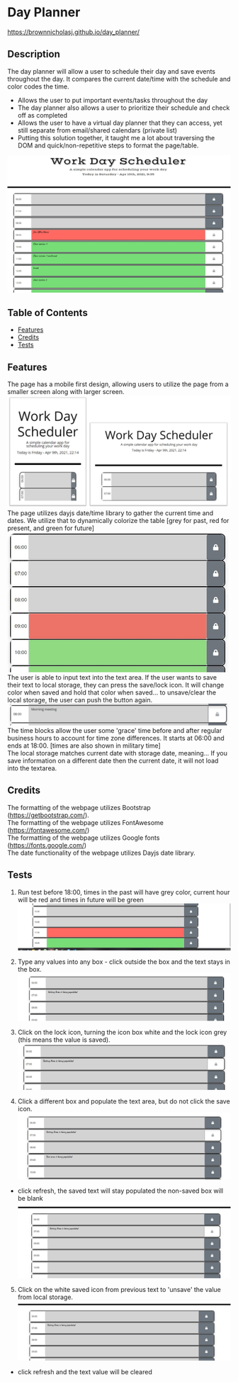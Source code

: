 # Day Planner

https://brownnicholasj.github.io/day_planner/

## Description

The day planner will allow a user to schedule their day and save events
throughout the day. It compares the current date/time with the schedule and
color codes the time.

- Allows the user to put important events/tasks throughout the day
- The day planner also allows a user to prioritize their schedule and check off
  as completed
- Allows the user to have a virtual day planner that they can access, yet still
  separate from email/shared calendars (private list)
- Putting this solution together, it taught me a lot about traversing the DOM
  and quick/non-repetitive steps to format the page/table.

![screenshot_001](assets/images/pageScreenshot.jpg)

## Table of Contents

- [Features](#features)
- [Credits](#credits)
- [Tests](#tests)

## Features

The page has a mobile first design, allowing users to utilize the page from a
smaller screen along with larger screen.
![feature_001](assets/images/features_001.jpg)<br> The page utilizes dayjs
date/time library to gather the current time and dates. We utilize that to
dynamically colorize the table [grey for past, red for present, and green for
future] ![feature_002](assets/images/features_002.jpg)<br> The user is able to
input text into the text area. If the user wants to save their text to local
storage, they can press the save/lock icon. It will change color when saved and
hold that color when saved... to unsave/clear the local storage, the user can
push the button again. ![feature_003](assets/images/features_003.jpg)<br> The
time blocks allow the user some 'grace' time before and after regular business
hours to account for time zone differences. It starts at 06:00 and ends at
18:00. [times are also shown in military time]<br> The local storage matches
current date with storage date, meaning... If you save information on a
different date then the current date, it will not load into the textarea.

## Credits

The formatting of the webpage utilizes Bootstrap (https://getbootstrap.com/).
<br> The formatting of the webpage utilizes FontAwesome
(https://fontawesome.com/)<br> The formatting of the webpage utilizes Google
fonts (https://fonts.google.com/)<br> The date functionality of the webpage
utilizes Dayjs date library.

## Tests

1. Run test before 18:00, times in the past will have grey color, current hour
   will be red and times in future will be green
   ![test001](assets/images/test001.jpg)

2. Type any values into any box - click outside the box and the text stays in
   the box. ![test002](assets/images/test002.jpg)

3. Click on the lock icon, turning the icon box white and the lock icon grey
   (this means the value is saved). ![test003](assets/images/test003.jpg)

4. Click a different box and populate the text area, but do not click the save
   icon. ![test004](assets/images/test004.jpg)

- click refresh, the saved text will stay populated the non-saved box will be
  blank ![test005](assets/images/test005.jpg)

5. Click on the white saved icon from previous text to 'unsave' the value from
   local storage. ![test006](assets/images/test006.jpg)

- click refresh and the text value will be cleared
